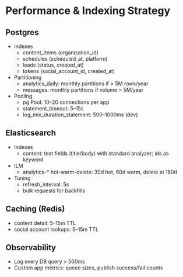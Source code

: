 # Performance & Indexing Strategy

## Postgres
- Indexes
  - content_items (organization_id)
  - schedules (scheduled_at, platform)
  - leads (status, created_at)
  - tokens (social_account_id, created_at)
- Partitioning
  - analytics_daily: monthly partitions if > 5M rows/year
  - messages: monthly partitions if volume > 5M/year
- Pooling
  - pg Pool: 10–20 connections per app
  - statement_timeout: 5–15s
  - log_min_duration_statement: 500–1000ms (dev)

## Elasticsearch
- Indexes
  - content: text fields (title/body) with standard analyzer; ids as keyword
- ILM
  - analytics-* hot-warm-delete: 30d hot, 60d warm, delete at 180d
- Tuning
  - refresh_interval: 5s
  - bulk requests for backfills

## Caching (Redis)
- content detail: 5–15m TTL
- social account lookups: 5–15m TTL

## Observability
- Log every DB query > 500ms
- Custom app metrics: queue sizes, publish success/fail counts

